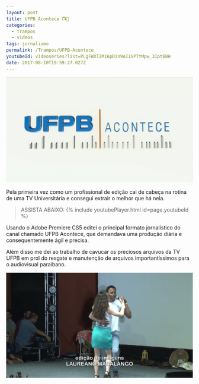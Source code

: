 ```yaml
---
layout: post
title: UFPB Acontece 📺📰
categories:
  - trampos
  - videos
tags: jornalismo
permalink: /Trampos/UFPB-Acontece
youtubeId: videoseries?list=PLgFWXTZM16pDin9oI1VPTtMpw_3IptBBH
date: 2017-08-10T19:59:27.027Z
---
```

![letreiro escrito UFPB ACONTECE removido da vinheta do programa](/images/uploads/UFPBACONTECE01.png)

Pela primeira vez como um profissional de edição cai de cabeça na rotina de uma TV Universitária e consegui extrair o melhor que há nela.

> ASSISTA ABAIXO:
{% include youtubePlayer.html id=page.youtubeId %}

Usando o Adobe Premiere CS5 editei o principal formato jornalístico do canal chamado UFPB Acontece, que demandava uma produção diária e consequentemente ágil e precisa.

Além disso me dei ao trabalho de cavucar os preciosos arquivos da TV UFPB em prol do resgate e manutenção de arquivos importantíssimos para o audiovisual paraibano. 

![imagem de uma reportagem com casal dançando e letreiro inferior escrito: EDIÇÃO DE IMAGENS: LAUREANO MACALANGO](/images/uploads/UFPBACONTECE02.png)